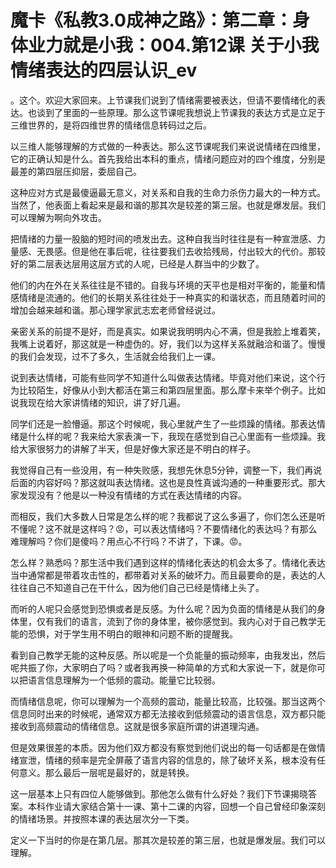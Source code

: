 # 魔卡《私教3.0成神之路》：第二章：身体业力就是小我：004.第12课 关于小我情绪表达的四层认识_ev

。这个。欢迎大家回来。上节课我们说到了情绪需要被表达，但请不要情绪化的表达。也谈到了里面的一些原理。那么这节课呢我想说上节课我的表达方式是立足于三维世界的，是将四维世界的情绪信息转码过之后。

以三维人能够理解的方式做的一种表达。那么这节课呢我们来说说情绪在四维里，它的正确认知是什么。首先我给出本科的重点，情绪问题应对的四个维度，分别是最差的第四层压抑层，委屈自己。

这种应对方式是最傻逼最无意义，对关系和自我的生命力杀伤力最大的一种方式。当然了，他表面上看起来是最和谐的那其次是较差的第三层。也就是爆发层。我们可以理解为啊向外攻击。

把情绪的力量一股脑的短时间的喷发出去。这种自我当时往往是有一种宣泄感、力量感、无畏感。但是他在事后呢，往往要我们去收拾残局，付出较大的代价。那较好的第二层表达层用这层方式的人呢，已经是人群当中的少数了。

他们的内在外在关系往往是不错的。自我与环境的天平也是相对平衡的，能量和情感情绪是流通的。他们的长期关系往往处于一种真实的和谐状态，而且随着时间的增加会越来越和谐。那心理学家武志宏老师曾经说过。

亲密关系的前提不是好，而是真实。如果说我明明内心不满，但是我脸上堆着笑，我嘴上说着好，那这就是一种虚伪的。好，我们以为这样关系就融洽和谐了。慢慢的我们会发现，过不了多久，生活就会给我们上一课。

说到表达情绪，可能有些同学不知道什么叫做表达情绪。毕竟对他们来说，这个行为比较陌生，好像从小到大都活在第三和第四层里面。那么摩卡来举个例子。比如说我现在给大家讲情绪的知识，讲了好几遍。

同学们还是一脸懵逼。那这个时候呢，我心里就产生了一些烦躁的情绪。那表达情绪是什么样的呢？我来给大家表演一下，我现在感觉到自己心里面有一些烦躁。我给大家很努力的讲解了半天，但是好像大家还是不明白的样子。

我觉得自己有一些没用，有一种失败感，我想先休息5分钟，调整一下，我们再说后面的内容好吗？那这就叫表达情绪。这也是良性真诚沟通的一种重要形式。那大家发现没有？他是以一种没有情绪的方式在表达情绪的内容。

而相反，我们大多数人日常是怎么样的呢？我都说了这么多遍了，你们怎么还是听不懂呢？这不就是这样吗？😡，可以表达情绪吗？不要情绪化的表达吗？有那么难理解吗？你们是傻吗？用点心不行吗？不讲了，下课。😡。

怎么样？熟悉吗？那生活中我们遇到这样的情绪化表达的机会太多了。情绪化表达当中通常都是带着攻击性的，都带着对关系的破坏力。而且最要命的是，表达的人往往自己不知道自己在干什么，因为他们自己已经是情绪上头了。

而听的人呢只会感觉到恐惧或者是反感。为什么呢？因为负面的情绪是从我们的身体里，仅有我们的语言，流到了你的身体里，被你感觉到。我内心对于自己教学无能的恐惧，对于学生用不明白的眼神和问题不断的提醒我。

看到自己教学无能的这种反感。所以呢是一个负能量的振动频率，由我发出，然后呢共振了你，大家明白了吗？或者我再换一种简单的方式和大家说一下，就是你可以把语言信息理解为一个低频的震动。能量它比较弱。

而情绪信息呢，你可以理解为一个高频的震动，能量比较高，比较强。那当这两个信息同时出来的时候呢，通常双方都无法接收到低频震动的语言信息，双方都只能接收到高频震动的情绪信息。这就是很多家庭所谓的讲道理沟通。

但是效果很差的本质。因为他们双方都没有察觉到他们说出的每一句话都是在做情绪宣泄，情绪的频率是完全屏蔽了语言内容的信息的，除了破坏关系，根本没有任何意义。那么最后一层呢是最好的，就是转换。

这一层基本上只有四位人能够做到。那他怎么做有什么好处？我们下节课揭晓答案。本科作业请大家结合第十一课、第十二课的内容，回想一个自己曾经印象深刻的情绪场景。并按照本课的表达层次分一下类。

定义一下当时的你是在第几层。那其次是较差的第三层，也就是爆发层。我们可以理解。